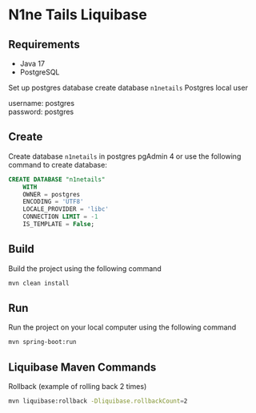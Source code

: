# N1ne Tails Liquibase

## Requirements
- Java 17
- PostgreSQL

Set up postgres database create database `n1netails`
Postgres local user

username: postgres \
password: postgres

## Create
Create database `n1netails` in postgres pgAdmin 4 or use the following command to create database:
```sql
CREATE DATABASE "n1netails"
    WITH
    OWNER = postgres
    ENCODING = 'UTF8'
    LOCALE_PROVIDER = 'libc'
    CONNECTION LIMIT = -1
    IS_TEMPLATE = False;
```

## Build
Build the project using the following command
```bash
mvn clean install
```

## Run
Run the project on your local computer using the following command
```bash
mvn spring-boot:run
```

## Liquibase Maven Commands

Rollback (example of rolling back 2 times)
```bash
mvn liquibase:rollback -Dliquibase.rollbackCount=2
```
